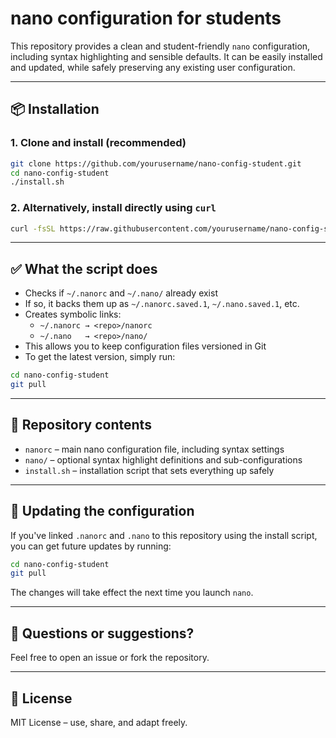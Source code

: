 # nano configuration for students

This repository provides a clean and student-friendly `nano` configuration,
including syntax highlighting and sensible defaults. It can be easily installed
and updated, while safely preserving any existing user configuration.

---

## 📦 Installation

### 1. Clone and install (recommended)

```bash
git clone https://github.com/yourusername/nano-config-student.git
cd nano-config-student
./install.sh
```

### 2. Alternatively, install directly using `curl`

```bash
curl -fsSL https://raw.githubusercontent.com/yourusername/nano-config-student/main/install.sh | bash
```

---

## ✅ What the script does

- Checks if `~/.nanorc` and `~/.nano/` already exist
- If so, it backs them up as `~/.nanorc.saved.1`, `~/.nano.saved.1`, etc.
- Creates symbolic links:
  - `~/.nanorc → <repo>/nanorc`
  - `~/.nano   → <repo>/nano/`
- This allows you to keep configuration files versioned in Git
- To get the latest version, simply run:

```bash
cd nano-config-student
git pull
```

---

## 📁 Repository contents

- `nanorc` – main nano configuration file, including syntax settings
- `nano/` – optional syntax highlight definitions and sub-configurations
- `install.sh` – installation script that sets everything up safely

---

## 🔄 Updating the configuration

If you've linked `.nanorc` and `.nano` to this repository using the install
script, you can get future updates by running:

```bash
cd nano-config-student
git pull
```

The changes will take effect the next time you launch `nano`.

---

## 💬 Questions or suggestions?

Feel free to open an issue or fork the repository.

---

## 📜 License

MIT License – use, share, and adapt freely.

